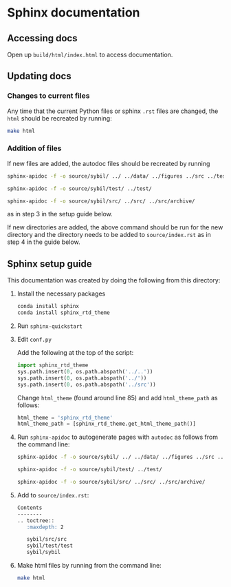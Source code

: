 # Sphinx documentation 

## Accessing docs 

Open up `build/html/index.html` to access documentation. 

## Updating docs

### Changes to current files 
Any time that the current Python files or sphinx `.rst` files are changed, the `html` should be recreated by running:

```bash
make html
```

### Addition of files 

If new files are added, the autodoc files should be recreated by running 


```bash
sphinx-apidoc -f -o source/sybil/ ../ ../data/ ../figures ../src ../test

sphinx-apidoc -f -o source/sybil/test/ ../test/ 

sphinx-apidoc -f -o source/sybil/src/ ../src/ ../src/archive/
```

as in step 3 in the setup guide below. 

If new directories are added, the above command should be run for the new directory and the directory needs to be added to `source/index.rst` as in step 4 in the guide below. 
 
## Sphinx setup guide 
This documentation was created by doing the following from this directory: 

1. Install the necessary packages
    ```bash
    conda install sphinx
    conda install sphinx_rtd_theme
    ```
1. Run `sphinx-quickstart`

2. Edit `conf.py`

    Add the following at the top of the script: 
    
    ```python
    import sphinx_rtd_theme
    sys.path.insert(0, os.path.abspath('../..'))
    sys.path.insert(0, os.path.abspath('../'))
    sys.path.insert(0, os.path.abspath('../src'))
    ```
    
    Change `html_theme` (found around line 85) and add `html_theme_path` as follows:
    
    ```python
    html_theme = 'sphinx_rtd_theme'
    html_theme_path = [sphinx_rtd_theme.get_html_theme_path()]
    ```

3. Run `sphinx-apidoc` to autogenerate pages with `autodoc` as follows from the command line:

    ```bash
    sphinx-apidoc -f -o source/sybil/ ../ ../data/ ../figures ../src ../test
    
    sphinx-apidoc -f -o source/sybil/test/ ../test/ 
    
    sphinx-apidoc -f -o source/sybil/src/ ../src/ ../src/archive/
    ```

4. Add to `source/index.rst`:

    ```markdown
    Contents
    --------
    .. toctree::
       :maxdepth: 2
    
       sybil/src/src
       sybil/test/test
       sybil/sybil
    ```

5. Make html files by running from the command line: 

    ```bash
    make html 
    ```
